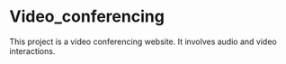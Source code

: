 # Video_conferencing
This project is a video conferencing website. It involves audio and video interactions.
